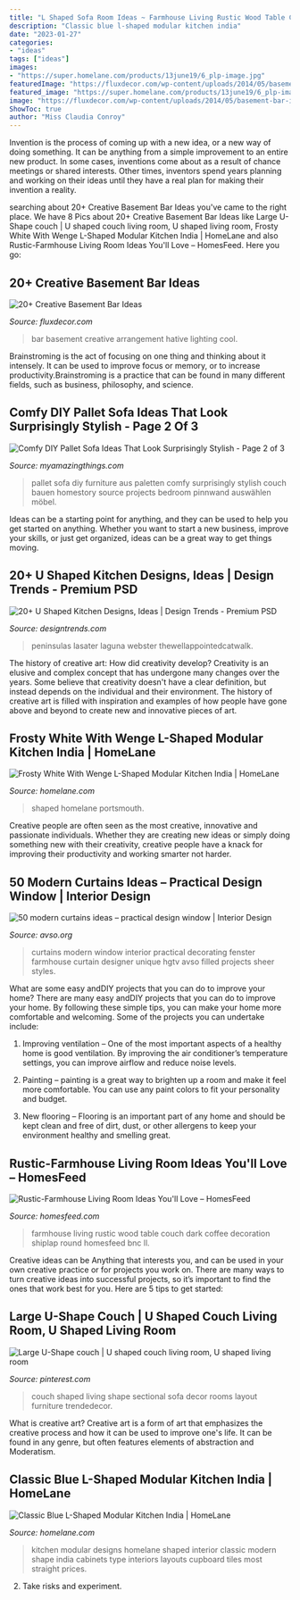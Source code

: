 ```yaml
---
title: "L Shaped Sofa Room Ideas ~ Farmhouse Living Rustic Wood Table Couch Dark Coffee Decoration Shiplap Round Homesfeed Bnc Ll"
description: "Classic blue l-shaped modular kitchen india"
date: "2023-01-27"
categories:
- "ideas"
tags: ["ideas"]
images:
- "https://super.homelane.com/products/13june19/6_plp-image.jpg"
featuredImage: "https://fluxdecor.com/wp-content/uploads/2014/05/basement-bar-ideas/13-wall-arrangement.jpg"
featured_image: "https://super.homelane.com/products/13june19/6_plp-image.jpg"
image: "https://fluxdecor.com/wp-content/uploads/2014/05/basement-bar-ideas/13-wall-arrangement.jpg"
ShowToc: true
author: "Miss Claudia Conroy"
---
```



Invention is the process of coming up with a new idea, or a new way of doing something. It can be anything from a simple improvement to an entire new product. In some cases, inventions come about as a result of chance meetings or shared interests. Other times, inventors spend years planning and working on their ideas until they have a real plan for making their invention a reality.

	

		
searching about 20+ Creative Basement Bar Ideas you've came to the right place. We have 8 Pics about 20+ Creative Basement Bar Ideas like Large U-Shape couch | U shaped couch living room, U shaped living room, Frosty White With Wenge L-Shaped Modular Kitchen India | HomeLane and also Rustic-Farmhouse Living Room Ideas You&#039;ll Love – HomesFeed. Here you go:
		
    
## 20+ Creative Basement Bar Ideas

<img loading=lazy src="https://fluxdecor.com/wp-content/uploads/2014/05/basement-bar-ideas/13-wall-arrangement.jpg" onerror="this.onerror=null;this.src='https://tse2.mm.bing.net/th?id=OIP.cFNCNa6iVc-TO7xSlDm1QQHaJ3&amp;pid=15.1';" alt="20+ Creative Basement Bar Ideas">

_Source: fluxdecor.com_

>bar basement creative arrangement hative lighting cool. 

	

Brainstroming is the act of focusing on one thing and thinking about it intensely. It can be used to improve focus or memory, or to increase productivity.Brainstroming is a practice that can be found in many different fields, such as business, philosophy, and science.

    
## Comfy DIY Pallet Sofa Ideas That Look Surprisingly Stylish - Page 2 Of 3

<img loading=lazy src="https://myamazingthings.com/wp-content/uploads/2017/08/pallet-sofa-6.jpg" onerror="this.onerror=null;this.src='https://tse3.mm.bing.net/th?id=OIP.o5hcT3mcxipykayNRvx4RQDhEs&amp;pid=15.1';" alt="Comfy DIY Pallet Sofa Ideas That Look Surprisingly Stylish - Page 2 of 3">

_Source: myamazingthings.com_

>pallet sofa diy furniture aus paletten comfy surprisingly stylish couch bauen homestory source projects bedroom pinnwand auswählen möbel. 

	

Ideas can be a starting point for anything, and they can be used to help you get started on anything. Whether you want to start a new business, improve your skills, or just get organized, ideas can be a great way to get things moving.

    
## 20+ U Shaped Kitchen Designs, Ideas | Design Trends - Premium PSD

<img loading=lazy src="https://images.designtrends.com/wp-content/uploads/2015/10/19112028/U-Shaped-Kitchen-Lighting-Idea.jpg" onerror="this.onerror=null;this.src='https://tse2.mm.bing.net/th?id=OIP.fR1Y4QCr5ifaap3CG4dZDwHaE-&amp;pid=15.1';" alt="20+ U Shaped Kitchen Designs, Ideas | Design Trends - Premium PSD">

_Source: designtrends.com_

>peninsulas lasater laguna webster thewellappointedcatwalk. 

	

The history of creative art: How did creativity develop?
Creativity is an elusive and complex concept that has undergone many changes over the years. Some believe that creativity doesn't have a clear definition, but instead depends on the individual and their environment. The history of creative art is filled with inspiration and examples of how people have gone above and beyond to create new and innovative pieces of art.

    
## Frosty White With Wenge L-Shaped Modular Kitchen India | HomeLane

<img loading=lazy src="https://super.homelane.com/HLKT0000021-2_main-image.png" onerror="this.onerror=null;this.src='https://tse4.mm.bing.net/th?id=OIP._Jdor51ByjxFlc3kubjKcQHaEc&amp;pid=15.1';" alt="Frosty White With Wenge L-Shaped Modular Kitchen India | HomeLane">

_Source: homelane.com_

>shaped homelane portsmouth. 

	

Creative people are often seen as the most creative, innovative and passionate individuals. Whether they are creating new ideas or simply doing something new with their creativity, creative people have a knack for improving their productivity and working smarter not harder.

    
## 50 Modern Curtains Ideas – Practical Design Window | Interior Design

<img loading=lazy src="https://www.avso.org/wp-content/uploads/2014/11/50-modern-curtains-ideas-practical-design-window-1415021090.jpg" onerror="this.onerror=null;this.src='https://tse4.mm.bing.net/th?id=OIP.yn10cYK0W3ENQ7hzBeS0QgHaJ3&amp;pid=15.1';" alt="50 modern curtains ideas – practical design window | Interior Design">

_Source: avso.org_

>curtains modern window interior practical decorating fenster farmhouse curtain designer unique hgtv avso filled projects sheer styles. 

	

What are some easy andDIY projects that you can do to improve your home?
There are many easy andDIY projects that you can do to improve your home. By following these simple tips, you can make your home more comfortable and welcoming. Some of the projects you can undertake include:
1. Improving ventilation – One of the most important aspects of a healthy home is good ventilation. By improving the air conditioner’s temperature settings, you can improve airflow and reduce noise levels.

2. Painting – painting is a great way to brighten up a room and make it feel more comfortable. You can use any paint colors to fit your personality and budget.

3. New flooring – Flooring is an important part of any home and should be kept clean and free of dirt, dust, or other allergens to keep your environment healthy and smelling great.

    
## Rustic-Farmhouse Living Room Ideas You&#039;ll Love – HomesFeed

<img loading=lazy src="http://homesfeed.com/wp-content/uploads/2018/07/farmhouse-rustic-living-room-idea-white-shiplap-ceilings-dark-wood-floorings-wood-round-top-coffee-table-white-couch-white-upholstered-armchair-chalkboard-wall-decoration.jpg" onerror="this.onerror=null;this.src='https://tse1.mm.bing.net/th?id=OIP.Of23dTmxlTEngBiEpLJw7gHaLF&amp;pid=15.1';" alt="Rustic-Farmhouse Living Room Ideas You&#039;ll Love – HomesFeed">

_Source: homesfeed.com_

>farmhouse living rustic wood table couch dark coffee decoration shiplap round homesfeed bnc ll. 

	

Creative ideas can be Anything that interests you, and can be used in your own creative practice or for projects you work on. There are many ways to turn creative ideas into successful projects, so it’s important to find the ones that work best for you. Here are 5 tips to get started: 

    
## Large U-Shape Couch | U Shaped Couch Living Room, U Shaped Living Room

<img loading=lazy src="https://i.pinimg.com/736x/ae/29/b7/ae29b71493bc1ca69603fa55d95a8eeb--u-couch-u-shaped-couch.jpg" onerror="this.onerror=null;this.src='https://tse4.mm.bing.net/th?id=OIP.s3tC18r5577lcRtpkE4-uwHaJ3&amp;pid=15.1';" alt="Large U-Shape couch | U shaped couch living room, U shaped living room">

_Source: pinterest.com_

>couch shaped living shape sectional sofa decor rooms layout furniture trendedecor. 

	

What is creative art?
Creative art is a form of art that emphasizes the creative process and how it can be used to improve one's life. It can be found in any genre, but often features elements of abstraction and Moderatism.

    
## Classic Blue L-Shaped Modular Kitchen India | HomeLane

<img loading=lazy src="https://super.homelane.com/products/13june19/6_plp-image.jpg" onerror="this.onerror=null;this.src='https://tse3.mm.bing.net/th?id=OIP.2ZK_l0Nt5jX4nEYNinHG6gHaFj&amp;pid=15.1';" alt="Classic Blue L-Shaped Modular Kitchen India | HomeLane">

_Source: homelane.com_

>kitchen modular designs homelane shaped interior classic modern shape india cabinets type interiors layouts cupboard tiles most straight prices. 

	

2. Take risks and experiment.

